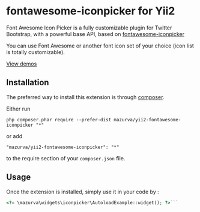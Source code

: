 fontawesome-iconpicker for Yii2
===============================
Font Awesome Icon Picker is a fully customizable plugin for Twitter Bootstrap, with a powerful base API, based on [fontawesome-iconpicker](https://github.com/farbelous/fontawesome-iconpicker)


You can use Font Awesome or another font icon set of your choice (icon list is totally customizable).

[View demos](https://farbelous.github.io/fontawesome-iconpicker/)

Installation
------------

The preferred way to install this extension is through [composer](http://getcomposer.org/download/).

Either run

```
php composer.phar require --prefer-dist mazurva/yii2-fontawesome-iconpicker "*"
```

or add

```
"mazurva/yii2-fontawesome-iconpicker": "*"
```

to the require section of your `composer.json` file.


Usage
-----

Once the extension is installed, simply use it in your code by  :

```php
<?= \mazurva\widgets\iconpicker\AutoloadExample::widget(); ?>```